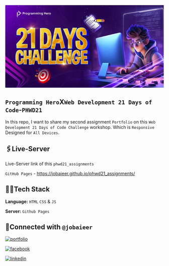 <div align="center">
	<img src="./img/phwd21.jpg/">
</div>

## `Programming Hero`X`Web Development 21 Days of Code`-`PHWD21`

In this repo, I want to share my second assignment `Portfolio` on this `Web Development 21 Days of Code Challenge` workshop. Which is `Responsive` Designed for `All Devices`.

## 🖇️Live-Server

Live-Server link of this `phwd21_assignments`

`GitHub Pages` - https://jobaieer.github.io/phwd21_assignments/

## 🧑‍💻Tech Stack

**Language:** `HTML` `CSS` & `JS`

**Server:** `Github Pages`

## 🔗Connected with `@jobaieer`

[![portfolio](https://img.shields.io/badge/my_portfolio-000?style=for-the-badge&logo=ko-fi&logoColor=white)](https://tinyurl.com/jobaieer)

[![facebook](https://img.shields.io/badge/facebook-316FF6?style=for-the-badge&logo=facebook&logoColor=white)](https://twitter.com/jobaieerofficial)

[![linkedin](https://img.shields.io/badge/linkedin-0A66C2?style=for-the-badge&logo=linkedin&logoColor=white)](https://www.linkedin.com/in/jobaieer)
